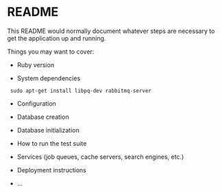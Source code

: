 # README

This README would normally document whatever steps are necessary to get the
application up and running.

Things you may want to cover:

* Ruby version

* System dependencies

``` sudo apt-get install libpq-dev rabbitmq-server```

* Configuration

* Database creation

* Database initialization

* How to run the test suite

* Services (job queues, cache servers, search engines, etc.)

* Deployment instructions

* ...
